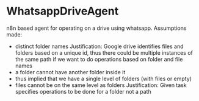 # WhatsappDriveAgent
n8n based agent for operating on a drive using whatsapp.
Assumptions made: 
- distinct folder names
  Justification: Google drive identifies files and folders based on a unique id, thus there could be multiple instances of the same path if we want to do operations based on folder and file names
- a folder cannot have another folder inside it
- thus implied that we have a single level of folders (with files or empty)
- files cannot be on the same level as folders 
  Justification: Given task specifies operations to be done for a folder not a path
